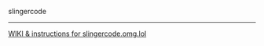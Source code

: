 slingercode

<hr />

[WIKI & instructions for slingercode.omg.lol](https://github.com/slingercode/slingercode/wiki)
